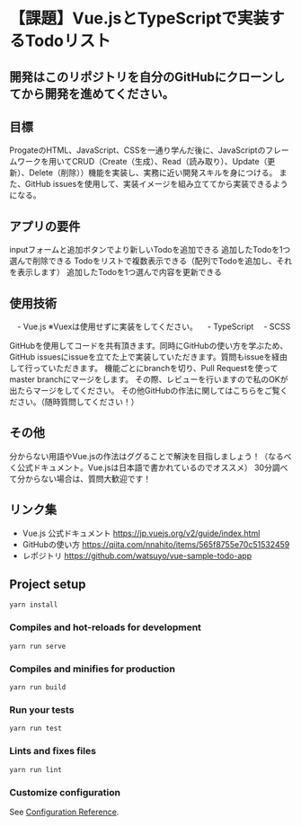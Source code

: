 # 【課題】Vue.jsとTypeScriptで実装するTodoリスト

## 開発はこのリポジトリを自分のGitHubにクローンしてから開発を進めてください。

## 目標
ProgateのHTML、JavaScript、CSSを一通り学んだ後に、JavaScriptのフレームワークを用いてCRUD（Create（生成）、Read（読み取り）、Update（更新）、Delete（削除））機能を実装し、実務に近い開発スキルを身につける。
また、GitHub issuesを使用して、実装イメージを組み立ててから実装できるようになる。

## アプリの要件
 inputフォームと追加ボタンでより新しいTodoを追加できる
 追加したTodoを1つ選んで削除できる
 Todoをリストで複数表示できる（配列でTodoを追加し、それを表示します）
 追加したTodoを1つ選んで内容を更新できる

##  使用技術
　- Vue.js ※Vuexは使用せずに実装をしてください。
　- TypeScript
　- SCSS

 GitHubを使用してコードを共有頂きます。同時にGitHubの使い方を学ぶため、GitHub issuesにissueを立てた上で実装していただきます。質問もissueを経由して行っていただきます。
 機能ごとにbranchを切り、Pull Requestを使ってmaster branchにマージをします。
 その際、レビューを行いますので私のOKが出たらマージをしてください。
 その他GitHubの作法に関してはこちらをご覧ください。（随時質問してください！）

## その他
 分からない用語やVue.jsの作法はググることで解決を目指しましょう！（なるべく公式ドキュメント。Vue.jsは日本語で書かれているのでオススメ）
 30分調べて分からない場合は、質問大歓迎です！

## リンク集
 - Vue.js 公式ドキュメント https://jp.vuejs.org/v2/guide/index.html
 - GitHubの使い方 https://qiita.com/nnahito/items/565f8755e70c51532459
 - レポジトリ https://github.com/watsuyo/vue-sample-todo-app


## Project setup
```
yarn install
```

### Compiles and hot-reloads for development
```
yarn run serve
```

### Compiles and minifies for production
```
yarn run build
```

### Run your tests
```
yarn run test
```

### Lints and fixes files
```
yarn run lint
```

### Customize configuration
See [Configuration Reference](https://cli.vuejs.org/config/).
